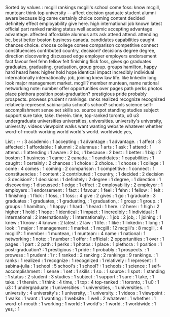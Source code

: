 Sorted by values :
mcgill rankings mcgill's school come foss: know mcgill, muntean: think top university -- affect decision graduate student alumni aware because big came certainly choice coming content decided definitely effect employability give here. high international job known latest official part ranked ranking status well academic accepting advantage advantage. affected affordable alumnus arts ask attend attend. attending bc, best better boston business canada. candidates capabilities caught chances choice. choose college comes comparison competitive connect constituencies contributed country, decision? decisions degree degree, direction discovering discussed edge employer employers endorsement fact favour feel fehn fellow felt finishing flick foss, gives go graduates graduates, graduating, graduation, group group. groups hamilton, happy hard heard here: higher hold hope identical impact incredibly individual internationally internationally. job, joining knew law life. like linkedin long look major management market. mcgill? member muntean, name national networking note: number offer opportunities over pages path perks photos place plethora position post-graduation? prestigious pride probably prospects. prowess prudent r rankings. ranks realized recognize recognized relatively represent sabina-julia school's school? schools science self-accomplishment sense set skills so. source spot standing studies subject support sure take, take. therein. time, top-ranked toronto, u0 u3 undergraduate universities universities, universities. university's university, university. videos viewpoint walks want wanting website whatever whether word-of-mouth working world world's world. worldwide yes, 

List :
-- : 3
academic : 1
accepting : 1
advantage : 1
advantage. : 1
affect : 3
affected : 1
affordable : 1
alumni : 2
alumnus : 1
arts : 1
ask : 1
attend : 1
attend. : 1
attending : 1
aware : 2
bc, : 1
because : 2
best : 1
better : 1
big : 2
boston : 1
business : 1
came : 2
canada. : 1
candidates : 1
capabilities : 1
caught : 1
certainly : 2
chances : 1
choice : 2
choice. : 1
choose : 1
college : 1
come : 4
comes : 1
coming : 2
comparison : 1
competitive : 1
connect : 1
constituencies : 1
content : 2
contributed : 1
country, : 1
decided : 2
decision : 3
decision? : 1
decisions : 1
definitely : 2
degree : 1
degree, : 1
direction : 1
discovering : 1
discussed : 1
edge : 1
effect : 2
employability : 2
employer : 1
employers : 1
endorsement : 1
fact : 1
favour : 1
feel : 1
fehn : 1
fellow : 1
felt : 1
finishing : 1
flick : 1
foss, : 1
foss: : 4
give : 2
gives : 1
go : 1
graduate : 3
graduates : 1
graduates, : 1
graduating, : 1
graduation, : 1
group : 1
group. : 1
groups : 1
hamilton, : 1
happy : 1
hard : 1
heard : 1
here. : 2
here: : 1
high : 2
higher : 1
hold : 1
hope : 1
identical : 1
impact : 1
incredibly : 1
individual : 1
international : 2
internationally : 1
internationally. : 1
job : 2
job, : 1
joining : 1
knew : 1
know : 4
known : 2
latest : 2
law : 1
life. : 1
like : 1
linkedin : 1
long : 1
look : 1
major : 1
management : 1
market. : 1
mcgill : 12
mcgill's : 8
mcgill, : 4
mcgill? : 1
member : 1
muntean, : 1
muntean: : 4
name : 1
national : 1
networking : 1
note: : 1
number : 1
offer : 1
official : 2
opportunities : 1
over : 1
pages : 1
part : 2
path : 1
perks : 1
photos : 1
place : 1
plethora : 1
position : 1
post-graduation? : 1
prestigious : 1
pride : 1
probably : 1
prospects. : 1
prowess : 1
prudent : 1
r : 1
ranked : 2
ranking : 2
rankings : 9
rankings. : 1
ranks : 1
realized : 1
recognize : 1
recognized : 1
relatively : 1
represent : 1
sabina-julia : 1
school : 5
school's : 1
school? : 1
schools : 1
science : 1
self-accomplishment : 1
sense : 1
set : 1
skills : 1
so. : 1
source : 1
spot : 1
standing : 1
status : 2
student : 3
studies : 1
subject : 1
support : 1
sure : 1
take, : 1
take. : 1
therein. : 1
think : 4
time, : 1
top : 4
top-ranked : 1
toronto, : 1
u0 : 1
u3 : 1
undergraduate : 1
universities : 1
universities, : 1
universities. : 1
university : 4
university's : 1
university, : 1
university. : 1
videos : 1
viewpoint : 1
walks : 1
want : 1
wanting : 1
website : 1
well : 2
whatever : 1
whether : 1
word-of-mouth : 1
working : 1
world : 1
world's : 1
world. : 1
worldwide : 1
yes, : 1
